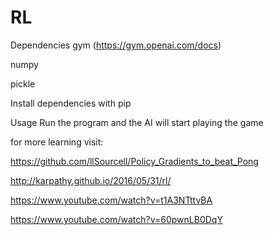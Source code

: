 # RL

Dependencies
gym (https://gym.openai.com/docs)

numpy

pickle

Install dependencies with pip

Usage
Run the program and the AI will start playing the game


for more learning visit:

https://github.com/llSourcell/Policy_Gradients_to_beat_Pong

http://karpathy.github.io/2016/05/31/rl/

https://www.youtube.com/watch?v=t1A3NTttvBA

https://www.youtube.com/watch?v=60pwnLB0DqY
